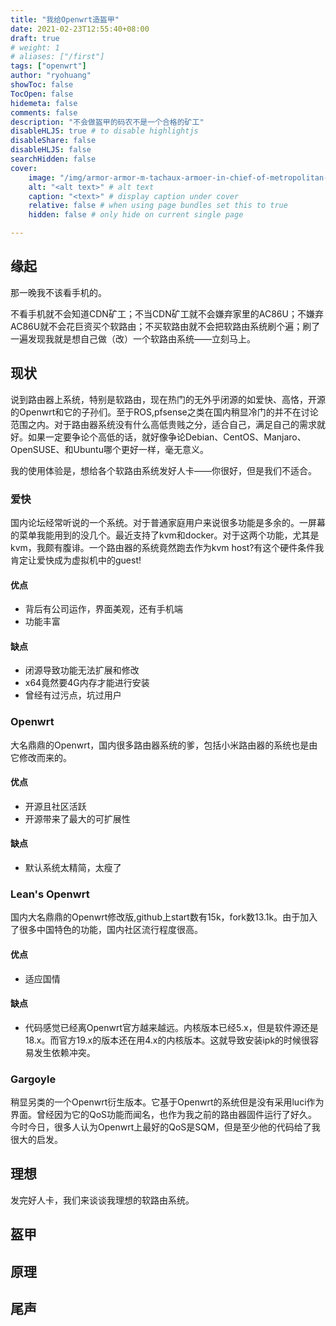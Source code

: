 ```yaml
---
title: "我给Openwrt造盔甲"
date: 2021-02-23T12:55:40+08:00
draft: true
# weight: 1
# aliases: ["/first"]
tags: ["openwrt"]
author: "ryohuang"
showToc: false
TocOpen: false
hidemeta: false
comments: false
description: "不会做盔甲的码农不是一个合格的矿工"
disableHLJS: true # to disable highlightjs
disableShare: false
disableHLJS: false
searchHidden: false
cover:
    image: "/img/armor-armor-m-tachaux-armoer-in-chief-of-metropolitan-museum-of-art-new-york-aeb860-1600.jpg"
    alt: "<alt text>" # alt text
    caption: "<text>" # display caption under cover
    relative: false # when using page bundles set this to true
    hidden: false # only hide on current single page

---
```


## 缘起

那一晚我不该看手机的。

不看手机就不会知道CDN矿工；不当CDN矿工就不会嫌弃家里的AC86U；不嫌弃AC86U就不会花巨资买个软路由；不买软路由就不会把软路由系统刷个遍；刷了一遍发现我就是想自己做（改）一个软路由系统——立刻马上。

## 现状

说到路由器上系统，特别是软路由，现在热门的无外乎闭源的如爱快、高恪，开源的Openwrt和它的子孙们。至于ROS,pfsense之类在国内稍显冷门的并不在讨论范围之内。对于路由器系统没有什么高低贵贱之分，适合自己，满足自己的需求就好。如果一定要争论个高低的话，就好像争论Debian、CentOS、Manjaro、OpenSUSE、和Ubuntu哪个更好一样，毫无意义。

我的使用体验是，想给各个软路由系统发好人卡——你很好，但是我们不适合。

### 爱快

国内论坛经常听说的一个系统。对于普通家庭用户来说很多功能是多余的。一屏幕的菜单我能用到的没几个。最近支持了kvm和docker。对于这两个功能，尤其是kvm，我颇有腹诽。一个路由器的系统竟然跑去作为kvm host?有这个硬件条件我肯定让爱快成为虚拟机中的guest!

#### 优点

* 背后有公司运作，界面美观，还有手机端
* 功能丰富

#### 缺点

* 闭源导致功能无法扩展和修改
* x64竟然要4G内存才能进行安装
* 曾经有过污点，坑过用户

### Openwrt

大名鼎鼎的Openwrt，国内很多路由器系统的爹，包括小米路由器的系统也是由它修改而来的。

#### 优点

* 开源且社区活跃
* 开源带来了最大的可扩展性

#### 缺点

* 默认系统太精简，太瘦了

### Lean's Openwrt

国内大名鼎鼎的Openwrt修改版,github上start数有15k，fork数13.1k。由于加入了很多中国特色的功能，国内社区流行程度很高。

#### 优点

* 适应国情

#### 缺点

* 代码感觉已经离Openwrt官方越来越远。内核版本已经5.x，但是软件源还是18.x。而官方19.x的版本还在用4.x的内核版本。这就导致安装ipk的时候很容易发生依赖冲突。

### Gargoyle

稍显另类的一个Openwrt衍生版本。它基于Openwrt的系统但是没有采用luci作为界面。曾经因为它的QoS功能而闻名，也作为我之前的路由器固件运行了好久。今时今日，很多人认为Openwrt上最好的QoS是SQM，但是至少他的代码给了我很大的启发。



## 理想

发完好人卡，我们来谈谈我理想的软路由系统。

## 盔甲

## 原理

## 尾声